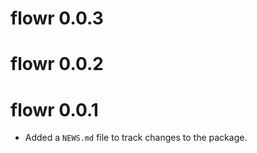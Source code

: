 # flowr 0.0.3

# flowr 0.0.2

# flowr 0.0.1

* Added a `NEWS.md` file to track changes to the package.
